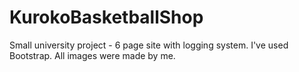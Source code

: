 # KurokoBasketballShop
Small university project - 6 page site with logging system. I've used Bootstrap.
All images were made by me.
